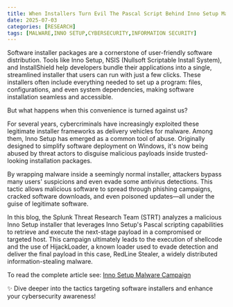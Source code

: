 ```yaml
---
title: When Installers Turn Evil The Pascal Script Behind Inno Setup Malware Campaign
date: 2025-07-03
categories: [RESEARCH]
tags: [MALWARE,INNO SETUP,CYBERSECURITY,INFORMATION SECURITY]
---
```


Software installer packages are a cornerstone of user-friendly software distribution. Tools like Inno Setup, NSIS (Nullsoft Scriptable Install System), and InstallShield help developers bundle their applications into a single, streamlined installer that users can run with just a few clicks. These installers often include everything needed to set up a program: files, configurations, and even system dependencies, making software installation seamless and accessible.

But what happens when this convenience is turned against us?

For several years, cybercriminals have increasingly exploited these legitimate installer frameworks as delivery vehicles for malware. Among them, Inno Setup has emerged as a common tool of abuse. Originally designed to simplify software deployment on Windows, it's now being abused by threat actors to disguise malicious payloads inside trusted-looking installation packages.

By wrapping malware inside a seemingly normal installer, attackers bypass many users' suspicions and even evade some antivirus detections. This tactic allows malicious software to spread through phishing campaigns, cracked software downloads, and even poisoned updates—all under the guise of legitimate software.

In this blog, the Splunk Threat Research Team (STRT) analyzes a malicious Inno Setup installer that leverages Inno Setup's Pascal scripting capabilities to retrieve and execute the next-stage payload in a compromised or targeted host. This campaign ultimately leads to the execution of shellcode and the use of HijackLoader, a known loader used to evade detection and deliver the final payload in this case, RedLine Stealer, a widely distributed information-stealing malware.

To read the complete article see:
[Inno Setup Malware Campaign](https://www.splunk.com/en_us/blog/security/inno-setup-malware-redline-stealer-campaign.html) 

✨ Dive deeper into the tactics targeting software installers and enhance your cybersecurity awareness!